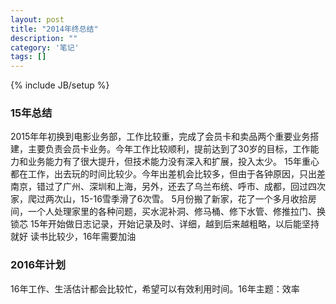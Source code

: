 ```yaml
---
layout: post
title: "2014年终总结"
description: ""
category: '笔记'
tags: []
---
```

{% include JB/setup %}
### 15年总结
2015年年初换到电影业务部，工作比较重，完成了会员卡和卖品两个重要业务搭建，主要负责会员卡业务。今年工作比较顺利，提前达到了30岁的目标，工作能力和业务能力有了很大提升，但技术能力没有深入和扩展，投入太少。
15年重心都在工作，出去玩的时间比较少。今年出差机会比较多，但由于各钟原因，只出差南京，错过了广州、深圳和上海，另外，还去了乌兰布统、呼市、成都，回过四次家，爬过两次山，15-16雪季滑了6次雪。
5月份搬了新家，花了一个多月收拾房间，一个人处理家里的各种问题，买水泥补洞、修马桶、修下水管、修推拉门、换锁芯
15年开始做日志记录，开始记录及时、详细，越到后来越粗略，以后能坚持就好
读书比较少，16年需要加油
### 2016年计划
16年工作、生活估计都会比较忙，希望可以有效利用时间。16年主题：效率
